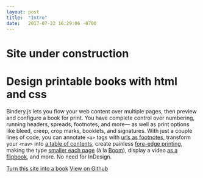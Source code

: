 ```yaml
---
layout: post
title:  "Intro"
date:   2017-07-22 16:29:06 -0700
---
```


# Site under construction
# Design printable books with <span class="sc">html</span> and <span class="sc">css</span>

Bindery.js lets you flow your web content over multiple pages, then preview and configure a book for print. You have complete control over numbering, running headers, spreads, footnotes, and more— as well as print options like bleed, creep, crop marks, booklets, and signatures. With just a couple lines of code, you can annotate `<a>` tags with [<span class="sc">url</span>s as footnotes](https://github.com/evnbr/bindery/tree/master/example), transform your `<nav>` into [a table of contents](#), create painless [fore-edge printing](https://github.com/evnbr/bindery/tree/master/example), making the type [smaller each page](https://github.com/evnbr/bindery/tree/master/example) (à la [Boom](http://www.nytimes.com/2007/03/18/style/18iht-DESIGN19.4945906.html)), display a video [as a flipbook](https://github.com/evnbr/bindery/tree/master/example), and more. No need for InDesign.

<a class="btn" href="#" class="btn">Turn this site into a book</a> <a href="#" class="btn">View on Github </a>
<!-- <span id="stars"></span> -->
<script> setStars(); </script>
